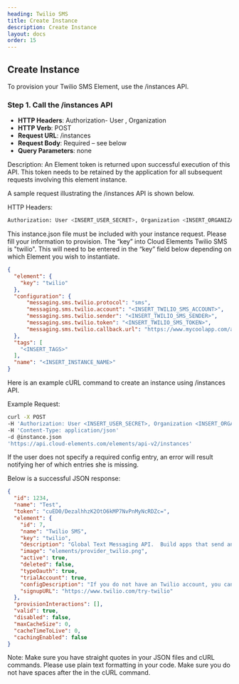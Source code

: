 ```yaml
---
heading: Twilio SMS
title: Create Instance
description: Create Instance
layout: docs
order: 15
---
```


## Create Instance

To provision your Twilio SMS Element, use the /instances API.

### Step 1. Call the /instances API

* __HTTP Headers__: Authorization- User <user secret>, Organization <organization secret>
* __HTTP Verb__: POST
* __Request URL__: /instances
* __Request Body__: Required – see below
* __Query Parameters__: none

Description: An Element token is returned upon successful execution of this API. This token needs to be retained by the application for all subsequent requests involving this element instance.

A sample request illustrating the /instances API is shown below.

HTTP Headers:

```bash
Authorization: User <INSERT_USER_SECRET>, Organization <INSERT_ORGANIZATION_SECRET>

```
This instance.json file must be included with your instance request.  Please fill your information to provision.  The “key” into Cloud Elements Twilio SMS is "twilio".  This will need to be entered in the “key” field below depending on which Element you wish to instantiate.

```json
{
  "element": {
    "key": "twilio"
  },
  "configuration": {
      "messaging.sms.twilio.protocol": "sms",
      "messaging.sms.twilio.account": "<INSERT_TWILIO_SMS_ACCOUNT>",
      "messaging.sms.twilio.sender": "<INSERT_TWILIO_SMS_SENDER>",
      "messaging.sms.twilio.token": "<INSERT_TWILIO_SMS_TOKEN>",
      "messaging.sms.twilio.callback.url": "https://www.mycoolapp.com/auth"
  },
  "tags": [
    "<INSERT_TAGS>"
  ],
  "name": "<INSERT_INSTANCE_NAME>"
}
```

Here is an example cURL command to create an instance using /instances API.

Example Request:

```bash
curl -X POST
-H 'Authorization: User <INSERT_USER_SECRET>, Organization <INSERT_ORGANIZATION_SECRET>'
-H 'Content-Type: application/json'
-d @instance.json
'https://api.cloud-elements.com/elements/api-v2/instances'
```

If the user does not specify a required config entry, an error will result notifying her of which entries she is missing.

Below is a successful JSON response:

```json
{
  "id": 1234,
  "name": "Test",
  "token": "cuED0/DezalhhzK2OtO6kMP7NvPnMyNcRDZc=",
  "element": {
    "id": 7,
    "name": "Twilio SMS",
    "key": "twilio",
    "description": "Global Text Messaging API.  Build apps that send and receive SMS using phone numbers and short codes. Let friends say hello, tell customers their packages are delivered or alert employees that a shift is ready. The API enables users to communicate with your app or chat with one another; your code decides.",
    "image": "elements/provider_twilio.png",
    "active": true,
    "deleted": false,
    "typeOauth": true,
    "trialAccount": true,
    "configDescription": "If you do not have an Twilio account, you can create one at <a href="https://www.twilio.com/try-twilio" target="_blank">Twilio Signup</a>",
    "signupURL": "https://www.twilio.com/try-twilio"
  },
  "provisionInteractions": [],
  "valid": true,
  "disabled": false,
  "maxCacheSize": 0,
  "cacheTimeToLive": 0,
  "cachingEnabled": false
}
```

Note:  Make sure you have straight quotes in your JSON files and cURL commands.  Please use plain text formatting in your code.  Make sure you do not have spaces after the in the cURL command.
